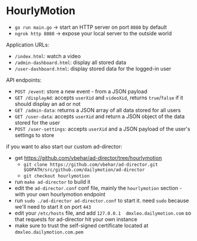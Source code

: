 # HourlyMotion

* `go run main.go` -> start an HTTP server on port `8080` by default
* `ngrok http 8080` -> expose your local server to the outside world

Application URLs:
* `/index.html`: watch a video
* `/admin-dashboard.html`: display all stored data
* `/user-dashboard.html`: display stored data for the logged-in user

API endpoints:
* `POST /event`: store a new event - from a JSON payload
* `GET /displayAd`: accepts `userXid` and `videoXid`, returns `true`/`false` if it should display an ad or not
* `GET /admin-data`: returns a JSON array of all data stored for all users
* `GET /user-data`: accepts `userXid` and return a JSON object of the data stored for the user
* `POST /user-settings`: accepts `userXid` and a JSON payload of the user's settings to store

if you want to also start our custom ad-director:
* get https://github.com/vbehar/ad-director/tree/hourlymotion
  * `git clone https://github.com/vbehar/ad-director.git $GOPATH/src/github.com/dailymotion/ad-director`
  * `git checkout hourlymotion`
* run `make ad-director` to build it
* edit the `ad-director.conf` conf file, mainly the `hourlymotion` section - with your own hourlymotion endpoint
* run `sudo ./ad-director ad-director.conf` to start it. need `sudo` because we'll need to start it on port `443`
* edit your `/etc/hosts` file, and add `127.0.0.1  dmxleo.dailymotion.com` so that requests for ad-director hit your own instance
* make sure to trust the self-signed certificate located at `dmxleo.dailymotion.com.pem`

